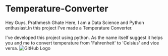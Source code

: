 # Temperature-Converter
Hey Guys, Prathmesh Ghate Here, I am a Data Science and Python enthusiast.In this project I've made a Temperature Converter.

I've developed this project using python.
As the name itself suggest it helps you and me to convert temperature from 'Fahrenheit' to 'Celsius' and vice versa.
![GitHub Logo](/images/logo.png)
